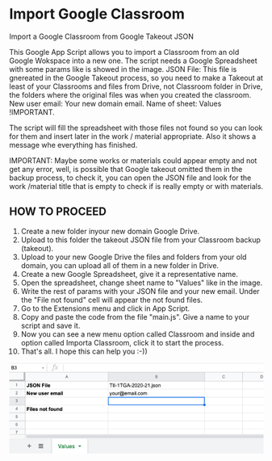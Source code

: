 # Import Google Classroom
Import a Google Classroom from Google Takeout JSON

This Google App Script allows you to import a Classroom from an old Google Wokspace into a new one. The script needs a Google Spreadsheet with some params like is showed in the image.
JSON File: This file is gnereated in the Google Takeout process, so you need to make a Takeout at least of your Classrooms and files from Drive, not Classroom folder in Drive, the folders where the original files was when you created the classroom.
New user email: Your new domain email.
Name of sheet: Values !IMPORTANT.

The script will fill the spreadsheet with those files not found so you can look for them and insert later in the work / material appropriate. Also it shows a message whe everything has finished.

IMPORTANT: Maybe some works or materials could appear empty and not get any error, well, is possible that Google takeout omitted them in the backup process, to check it, you can open the JSON file and look for the work /material title that is empty to check if is really empty or with materials.

## HOW TO PROCEED

1. Create a new folder inyour new domain Google Drive.
2. Upload to this folder the takeout JSON file from your Classroom backup (takeout).
3. Upload to your new Google Drive the files and folders from your old domain, you can upload all of them in a new folder in Drive.
4. Create a new Google Spreadsheet, give it a representative name.
5. Open the spreadsheet, change sheet name to "Values" like in the image. 
6. Write the rest of params with your JSON file and your new email. Under the "File not found" cell will appear the not found files.
7. Go to the Extensions menu and click in App Script.
8. Copy and paste the code from the file "main.js". Give a name to your script and save it.
9. Now you can see a new menu option called Classroom and inside and option called Importa Classroom, click it to start the process.
10. That's all. I hope this can help you :-))

![image](https://github.com/miguel-cons/import_google_classroom/blob/main/Importar%20Classroom.png)
